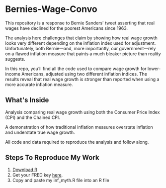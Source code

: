 # Bernies-Wage-Convo

This repository is a response to Bernie Sanders' tweet asserting that real wages have declined for the poorest Americans since 1963.

The analysis here challenges that claim by showing how real wage growth looks very different depending on the inflation index used for adjustment. Unfortunately, both Bernie—and, more importantly, our government—rely on a flawed inflation measure that paints a much bleaker picture than reality suggests.

In this repo, you’ll find all the code used to compare wage growth for lower-income Americans, adjusted using two different inflation indices. The results reveal that real wage growth is stronger than reported when using a more accurate inflation measure.

## What's Inside
Analysis comparing real wage growth using both the Consumer Price Index (CPI) and the Chained CPI.

A demonstration of how traditional inflation measures overstate inflation and understate true wage growth.

All code and data required to reproduce the analysis and follow along.

## Steps To Reproduce My Work
1) [Download R](https://posit.co/download/rstudio-desktop/)
2) Get your FRED key [here](https://fred.stlouisfed.org/docs/api/api_key.html).
3) Copy and paste my inf_myth.R file into an R file
